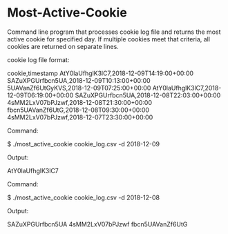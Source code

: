 # Most-Active-Cookie

Command line program that processes cookie log file and returns the most active cookie for specified day. If multiple cookies meet that criteria, all cookies are returned on separate lines.

cookie log file format:

cookie,timestamp
AtY0laUfhglK3lC7,2018-12-09T14:19:00+00:00
SAZuXPGUrfbcn5UA,2018-12-09T10:13:00+00:00
5UAVanZf6UtGyKVS,2018-12-09T07:25:00+00:00
AtY0laUfhglK3lC7,2018-12-09T06:19:00+00:00
SAZuXPGUrfbcn5UA,2018-12-08T22:03:00+00:00
4sMM2LxV07bPJzwf,2018-12-08T21:30:00+00:00
fbcn5UAVanZf6UtG,2018-12-08T09:30:00+00:00
4sMM2LxV07bPJzwf,2018-12-07T23:30:00+00:00

Command:

$ ./most_active_cookie cookie_log.csv -d 2018-12-09

Output:

AtY0laUfhglK3lC7

Command:

$ ./most_active_cookie cookie_log.csv -d 2018-12-08

Output:

SAZuXPGUrfbcn5UA
4sMM2LxV07bPJzwf
fbcn5UAVanZf6UtG
